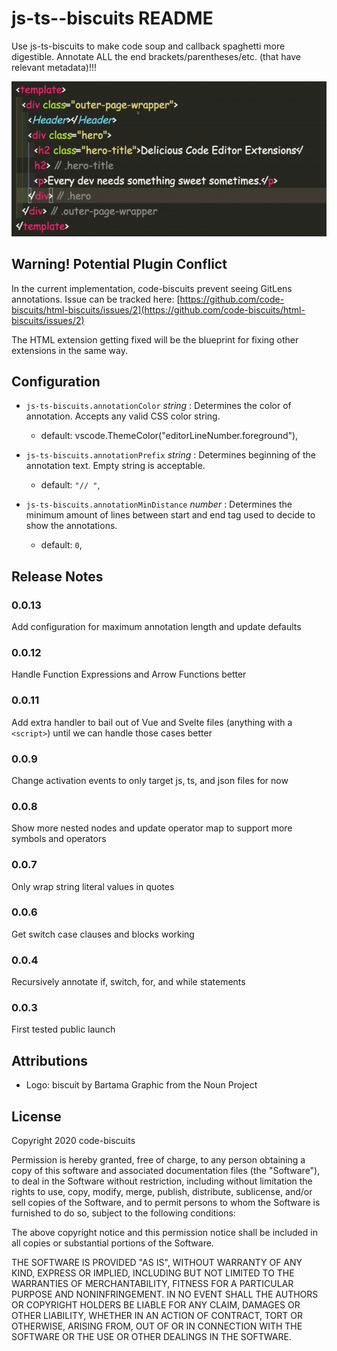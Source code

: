 # js-ts--biscuits README

Use js-ts-biscuits to make code soup and callback spaghetti more digestible. Annotate ALL the end brackets/parentheses/etc. (that have relevant metadata)!!!

![](./example.gif)

## Warning! Potential Plugin Conflict

In the current implementation, code-biscuits prevent seeing GitLens annotations. Issue can be tracked here:
[https://github.com/code-biscuits/html-biscuits/issues/2](https://github.com/code-biscuits/html-biscuits/issues/2)

The HTML extension getting fixed will be the blueprint for fixing other extensions in the same way.

## Configuration

- `js-ts-biscuits.annotationColor` _string_ : Determines the color of annotation. Accepts any valid CSS color string.

  - default: vscode.ThemeColor("editorLineNumber.foreground"),

- `js-ts-biscuits.annotationPrefix` _string_ : Determines beginning of the annotation text. Empty string is acceptable.

  - default: `"// "`,

- `js-ts-biscuits.annotationMinDistance` _number_ : Determines the minimum amount of lines between start and end tag used to decide to show the annotations.
  - default: `0`,

## Release Notes

### 0.0.13

Add configuration for maximum annotation length and update defaults

### 0.0.12

Handle Function Expressions and Arrow Functions better

### 0.0.11

Add extra handler to bail out of Vue and Svelte files (anything with a `<script>`) until we can handle those cases better

### 0.0.9

Change activation events to only target js, ts, and json files for now

### 0.0.8

Show more nested nodes and update operator map to support more symbols and operators

### 0.0.7

Only wrap string literal values in quotes

### 0.0.6

Get switch case clauses and blocks working

### 0.0.4

Recursively annotate if, switch, for, and while statements

### 0.0.3

First tested public launch

## Attributions

- Logo: biscuit by Bartama Graphic from the Noun Project

## License

Copyright 2020 code-biscuits

Permission is hereby granted, free of charge, to any person obtaining a copy of this software and associated documentation files (the "Software"), to deal in the Software without restriction, including without limitation the rights to use, copy, modify, merge, publish, distribute, sublicense, and/or sell copies of the Software, and to permit persons to whom the Software is furnished to do so, subject to the following conditions:

The above copyright notice and this permission notice shall be included in all copies or substantial portions of the Software.

THE SOFTWARE IS PROVIDED "AS IS", WITHOUT WARRANTY OF ANY KIND, EXPRESS OR IMPLIED, INCLUDING BUT NOT LIMITED TO THE WARRANTIES OF MERCHANTABILITY, FITNESS FOR A PARTICULAR PURPOSE AND NONINFRINGEMENT. IN NO EVENT SHALL THE AUTHORS OR COPYRIGHT HOLDERS BE LIABLE FOR ANY CLAIM, DAMAGES OR OTHER LIABILITY, WHETHER IN AN ACTION OF CONTRACT, TORT OR OTHERWISE, ARISING FROM, OUT OF OR IN CONNECTION WITH THE SOFTWARE OR THE USE OR OTHER DEALINGS IN THE SOFTWARE.
